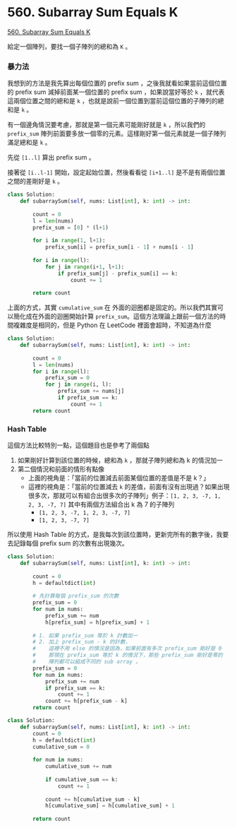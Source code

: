 # 560. Subarray Sum Equals K

[560. Subarray Sum Equals K](https://leetcode.com/problems/subarray-sum-equals-k/)

給定一個陣列，要找一個子陣列的總和為 `K` 。

### 暴力法

我想到的方法是我先算出每個位置的 prefix sum ，之後我就看如果當前這個位置的 prefix sum 減掉前面某一個位置的 prefix sum ，如果說當好等於 `k` ，就代表這兩個位置之間的總和是 `k` ，也就是說前一個位置到當前這個位置的子陣列的總和是 `k` 。

有一個邊角情況要考慮，那就是第一個元素可能剛好就是 `k` ，所以我們的 `prefix_sum` 陣列前面要多放一個零的元素。這樣剛好第一個元素就是一個子陣列滿足總和是 `k` 。

先從 `[1..l]` 算出 prefix sum 。

接著從 `[i..l-1]` 開始，設定起始位置，然後看看從 `[i+1..l]` 是不是有兩個位置之間的差剛好是 `k` 。

```python
class Solution:
    def subarraySum(self, nums: List[int], k: int) -> int:
        
        count = 0
        l = len(nums)
        prefix_sum = [0] * (l+1)
        
        for i in range(1, l+1):
            prefix_sum[i] = prefix_sum[i - 1] + nums[i - 1]
        
        for i in range(l):
            for j in range(i+1, l+1):
                if prefix_sum[j] - prefix_sum[i] == k:
                    count += 1
                    
        return count
```

上面的方式，其實 `cumulative_sum` 在 外面的迴圈都是固定的。所以我們其實可以簡化成在外面的迴圈開始計算 `prefix_sum`。這個方法理論上跟前一個方法的時間複雜度是相同的，但是 Python 在 LeetCode 裡面會超時，不知道為什麼

```python
class Solution:
    def subarraySum(self, nums: List[int], k: int) -> int:
        
        count = 0
        l = len(nums)
        for i in range(l):
            prefix_sum = 0
            for j in range(i, l):
                prefix_sum += nums[j]
                if prefix_sum == k:
                    count += 1
        return count
```

### Hash Table 

這個方法比較特別一點，這個題目也是參考了兩個點

1. 如果剛好計算到該位置的時候，總和為 `k` ，那就子陣列總和為 k 的情況加一
2. 第二個情況和前面的情形有點像
   * 上面的視角是：「當前的位置減去前面某個位置的差值是不是 k？」
   * 這裡的視角是：「當前的位置減去 `k` 的差值，前面有沒有出現過？如果出現很多次，那就可以有組合出很多次的子陣列」例子：`[1, 2, 3, -7, 1, 2, 3, -7, 7]` 其中有兩個方法組合出 k 為 7 的子陣列
     * `[1, 2, 3, -7, 1, 2, 3, -7, 7]`
     * `[1, 2, 3, -7, 7]`   

所以使用 Hash Table 的方式，是我每次到該位置時，更新完所有的數字後，我要去記錄每個 prefix sum 的次數有出現幾次。

```python
class Solution:
    def subarraySum(self, nums: List[int], k: int) -> int:
               
        count = 0
        h = defaultdict(int)
        
        # 先計算每個 prefix_sum 的次數
        prefix_sum = 0
        for num in nums:
            prefix_sum += num
            h[prefix_sum] = h[prefix_sum] + 1
        
        # 1. 如果 prefix_sum 等於 k 計數加一
        # 2. 加上 prefix_sum - k 的計數，
        #    這裡不用 else 的情況是因為，如果前面有多次 prefix_sum 剛好是 0 
        #    那現在 prefix_sum 等於 k 的情況下，那些 prefix_sum 剛好是零的
        #    陣列都可以組成不同的 sub array 。
        prefix_sum = 0
        for num in nums:
            prefix_sum += num
            if prefix_sum == k:
                count += 1
            count += h[prefix_sum - k]
        return count
```

```python
class Solution:
    def subarraySum(self, nums: List[int], k: int) -> int:       
        count = 0
        h = defaultdict(int)
        cumulative_sum = 0
        
        for num in nums:
            cumulative_sum += num
            
            if cumulative_sum == k:
                count += 1
            
            count += h[cumulative_sum - k]
            h[cumulative_sum] = h[cumulative_sum] + 1
        
        return count
```



